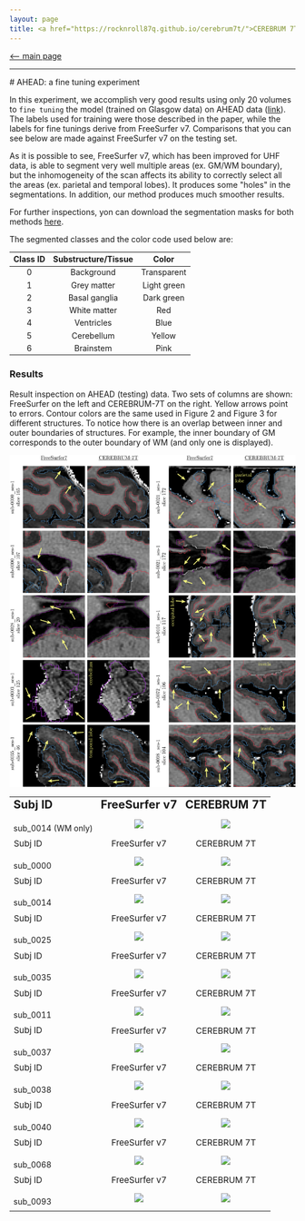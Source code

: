 ```yaml
---
layout: page
title: <a href="https://rocknroll87q.github.io/cerebrum7t/">CEREBRUM 7T</a>
---
```


[<-- main page](https://rocknroll87q.github.io/cerebrum7t/)

<hr>
# AHEAD: a fine tuning experiment

In this experiment, we accomplish very good results using only 20 volumes to `fine tuning` the model (trained on Glasgow data) on AHEAD data  ([link](https://doi.org/10.1016/j.neuroimage.2020.117200)).
The labels used for training were those described in the paper, while the labels for fine tunings derive from FreeSurfer v7.
Comparisons that you can see below are made against FreeSurfer v7 on the testing set.

As it is possible to see, FreeSurfer v7, which has been improved for UHF data, is able to segment very well multiple areas (ex. GM/WM boundary), but the inhomogeneity of the scan affects its ability to correctly select all the areas (ex. parietal and temporal lobes). It produces some "holes" in the segmentations.
In addition, our method produces much smoother results.

For further inspections, yon can download the segmentation masks for both methods [here](https://github.com/rockNroll87q/cerebrum7t/tree/gh-pages/results/AHEAD/seg_labels).
<!--  <tr>
    <td><b style="font-size:30px"></b>sub_0068</td>
    <td><center><img src="./results/AHEAD/GIF/sub-0068_FreeSurfer.gif" width="256" height="352"/></center></td>
    <td><center><img src="./results/AHEAD/GIF/sub-0068_CEREBRUM.gif" width="256" height="352" />  </center></td>
 </tr>-->
The segmented classes and the color code used below are:

| Class ID | Substructure/Tissue |    Color    |
|:--------:|:-------------------:|:-----------:|
|     0    |      Background     | Transparent |
|     1    |     Grey matter     | Light green |
|     2    |    Basal ganglia    |  Dark green |
|     3    |     White matter    |     Red     |
|     4    |      Ventricles     |     Blue    |
|     5    |      Cerebellum     |    Yellow   |
|     6    |      Brainstem      |     Pink    |

### Results

Result inspection on AHEAD (testing) data. Two sets of columns are shown: FreeSurfer on the left and CEREBRUM-7T on the right. Yellow arrows point to errors. Contour colors are the same used in Figure 2 and Figure 3 for different structures. To notice how there is an overlap between inner and outer boundaries of structures. For example, the inner boundary of GM corresponds to the outer boundary of WM (and only one is displayed).

<center><img src="./results/AHEAD/contours.png"/></center>


<table align="center" cellspacing="0" cellpadding="0">
 <tr>
 	<td><b style="font-size:20px">Subj ID</b></td>
 	<td><center><b style="font-size:20px">FreeSurfer v7</b></center></td> 
 	<td><center><b style="font-size:20px">CEREBRUM 7T</b></center></td> 
 </tr>
 

 <tr>
    <td><b style="font-size:30px"></b>sub_0014 (WM only)</td>
    <td><center><img src="./results/AHEAD/meshes/sub-0014_FreeSurfer.gif" width="400" /></center></td>
    <td><center><img src="./results/AHEAD/meshes/sub-0014_CEREBRUM.gif" width="400" />  </center></td>
 </tr>
  <tr>
 	<td style="font-size:15px">Subj ID</td>
 	<td><center style="font-size:15px">FreeSurfer v7</center></td> 
 	<td><center style="font-size:15px">CEREBRUM 7T</center></td> 
 </tr>

  <tr>
    <td><b style="font-size:30px"></b>sub_0000</td>
    <td><center><img src="./results/AHEAD/GIF/sub-0000_FreeSurfer.gif" /></center></td>
    <td><center><img src="./results/AHEAD/GIF/sub-0000_CEREBRUM.gif"  />  </center></td>
 </tr>
 
 <tr>
 	<td style="font-size:15px">Subj ID</td>
 	<td><center style="font-size:15px">FreeSurfer v7</center></td> 
 	<td><center style="font-size:15px">CEREBRUM 7T</center></td> 
 </tr>

 <tr>
    <td><b style="font-size:30px"></b>sub_0014</td>
    <td><center><img src="./results/AHEAD/GIF/sub-0014_FreeSurfer.gif" /></center></td>
    <td><center><img src="./results/AHEAD/GIF/sub-0014_CEREBRUM.gif"  />  </center></td>
 </tr>
  <tr>
 	<td style="font-size:15px">Subj ID</td>
 	<td><center style="font-size:15px">FreeSurfer v7</center></td> 
 	<td><center style="font-size:15px">CEREBRUM 7T</center></td> 
 </tr>

  <tr>
    <td><b style="font-size:30px"></b>sub_0025</td>
    <td><center><img src="./results/AHEAD/GIF/sub-0025_FreeSurfer.gif" /></center></td>
    <td><center><img src="./results/AHEAD/GIF/sub-0025_CEREBRUM.gif"  />  </center></td>
 </tr>
 
  <tr>
 	<td style="font-size:15px">Subj ID</td>
 	<td><center style="font-size:15px">FreeSurfer v7</center></td> 
 	<td><center style="font-size:15px">CEREBRUM 7T</center></td> 
 </tr>

  <tr>
    <td><b style="font-size:30px"></b>sub_0035</td>
    <td><center><img src="./results/AHEAD/GIF/sub-0035_FreeSurfer.gif" /></center></td>
    <td><center><img src="./results/AHEAD/GIF/sub-0035_CEREBRUM.gif"  />  </center></td>
 </tr>
  <tr>
 	<td style="font-size:15px">Subj ID</td>
 	<td><center style="font-size:15px">FreeSurfer v7</center></td> 
 	<td><center style="font-size:15px">CEREBRUM 7T</center></td> 
 </tr>

  <tr>
    <td><b style="font-size:30px"></b>sub_0011</td>
    <td><center><img src="./results/AHEAD/GIF/sub-0011_FreeSurfer.gif" /></center></td>
    <td><center><img src="./results/AHEAD/GIF/sub-0011_CEREBRUM.gif"  />  </center></td>
 </tr>

 <tr>
 	<td style="font-size:15px">Subj ID</td>
 	<td><center style="font-size:15px">FreeSurfer v7</center></td> 
 	<td><center style="font-size:15px">CEREBRUM 7T</center></td> 
 </tr>


  <tr>
    <td><b style="font-size:30px"></b>sub_0037</td>
    <td><center><img src="./results/AHEAD/GIF/sub-0037_FreeSurfer.gif" /></center></td>
    <td><center><img src="./results/AHEAD/GIF/sub-0037_CEREBRUM.gif"  />  </center></td>
 </tr>
  <tr>
 	<td style="font-size:15px">Subj ID</td>
 	<td><center style="font-size:15px">FreeSurfer v7</center></td> 
 	<td><center style="font-size:15px">CEREBRUM 7T</center></td> 
 </tr>

  <tr>
    <td><b style="font-size:30px"></b>sub_0038</td>
    <td><center><img src="./results/AHEAD/GIF/sub-0038_FreeSurfer.gif" /></center></td>
    <td><center><img src="./results/AHEAD/GIF/sub-0038_CEREBRUM.gif"  />  </center></td>
 </tr>
 
  <tr>
 	<td style="font-size:15px">Subj ID</td>
 	<td><center style="font-size:15px">FreeSurfer v7</center></td> 
 	<td><center style="font-size:15px">CEREBRUM 7T</center></td> 
 </tr>


  <tr>
    <td><b style="font-size:30px"></b>sub_0040</td>
    <td><center><img src="./results/AHEAD/GIF/sub-0040_FreeSurfer.gif" /></center></td>
    <td><center><img src="./results/AHEAD/GIF/sub-0040_CEREBRUM.gif"  />  </center></td>
 </tr>
  <tr>
 	<td style="font-size:15px">Subj ID</td>
 	<td><center style="font-size:15px">FreeSurfer v7</center></td> 
 	<td><center style="font-size:15px">CEREBRUM 7T</center></td> 
 </tr>

  <tr>
    <td><b style="font-size:30px"></b>sub_0068</td>
    <td><center><img src="./results/AHEAD/GIF/sub-0068_FreeSurfer.gif" /></center></td>
    <td><center><img src="./results/AHEAD/GIF/sub-0068_CEREBRUM.gif"  />  </center></td>
 </tr>
  <tr>
 	<td style="font-size:15px">Subj ID</td>
 	<td><center style="font-size:15px">FreeSurfer v7</center></td> 
 	<td><center style="font-size:15px">CEREBRUM 7T</center></td> 
 </tr>

  <tr>
    <td><b style="font-size:30px"></b>sub_0093</td>
    <td><center><img src="./results/AHEAD/GIF/sub-0093_FreeSurfer.gif" /></center></td>
    <td><center><img src="./results/AHEAD/GIF/sub-0093_CEREBRUM.gif"  />  </center></td>
 </tr>
</table>
